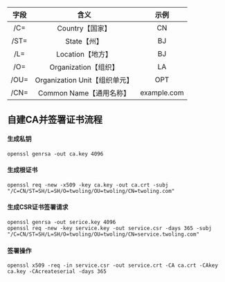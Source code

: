 |字段|含义|示例|
|:---:|:---:|:---:|
|/C=|Country【国家】|CN|
|/ST=|State【州】|BJ|
|/L=|Location【地方】|BJ|
|/O=|Organization【组织】|LA|
|/OU=|Organization Unit【组织单元】|OPT|
|/CN=|Common Name【通用名称】|example.com|


## 自建CA并签署证书流程
#### 生成私钥
```
openssl genrsa -out ca.key 4096
```

#### 生成根证书
```
openssl req -new -x509 -key ca.key -out ca.crt -subj "/C=CN/ST=SH/L=SH/O=twoling/OU=twoling/CN=twoling.com"
```

#### 生成CSR证书签署请求
```
openssl genrsa -out serice.key 4096
openssl req -new -key service.key -out service.csr -days 365 -subj "/C=CN/ST=SH/L=SH/O=twoling/OU=twoling/CN=service.twoling.com"
```

#### 签署操作
```
openssl x509 -req -in service.csr -out service.crt -CA ca.crt -CAkey ca.key -CAcreateserial -days 365
```
